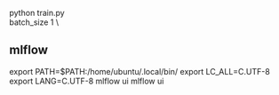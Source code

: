 
python train.py \
batch_size 1 \

## mlflow
export PATH=$PATH:/home/ubuntu/.local/bin/ export LC_ALL=C.UTF-8 export LANG=C.UTF-8 mlflow ui
mlflow ui
